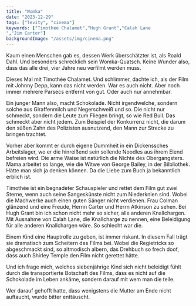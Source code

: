 ```yaml
---
title: "Womka"
date: "2023-12-29"
tags: ["levity", "cinema"]
keywords: ["Timothée Chalamet","Hugh Grant","Calah Lane
","Jim Carter"]
backgroundImage: "/assets/img/cinema.png"
---
```

Kaum einen Menschen gab es, dessen Werk überschätzter ist, als Roald Dahl. Und besonders schrecklich sein Womka-Quatsch. Keine Wunder also, dass das alle drei, vier Jahre neu verfilmt werden muss.

Dieses Mal mit Timothée Chalamet. Und schlimmer, dachte ich, als der Film mit Johnny Depp, kann das nicht werden. War es auch nicht. Aber noch immer mehrere Parsecs entfernt von gut. Oder auch nur annehmbar.

Ein junger Mann also, macht Schokolade. Nicht irgendwelche, sondern solche aus Giraffenmilch und Negerschweiß und so. Die nicht nur schmeckt, sondern die Leute zum Fliegen bringt, so wie Red Bull. Das schmeckt aber nicht jedem. Zum Beispiel der Konkurrenz nicht, die darum den süßen Zahn des Polizisten ausnutzend, den Mann zur Strecke zu bringen trachtet.

Vorher aber kommt er durch eigene Dummheit in ein Dickenssches Arbeitslager, wo er die hinreißend sein sollende Noodles aus ihrem Elend befreien wird. Die arme Waise ist natürlich die Nichte des Obergangsters. Mama arbeitet so lange, wie die Witwe von George Bailey, in der Bilbliothek. Hätte man sich ja denken können. Da die Liebe zum Buch ja bekanntlich erblich ist. 

Timothée ist ein begnadeter Schauspieler und rettet dem Film gut zwei Sterne, wenn auch seine Sangeskünste nicht zum Niederknien sind. Wobei die Machwerke auch einen guten Sänger nicht verdienen. Frau Colman glänzend und eine Freude, Hernn Carter und Herrn Atkinson zu sehen. Bei Hugh Grant bin ich schon nicht mehr so sicher, alle anderen Knallchargen. Mit Ausnahme von Calah Lane, die Knallcharge zu nennen, eine Beleidigung für alle anderen Knallchargen wäre. So schlecht war die. 

Einem Kind eine Hauptrolle zu geben, ist immer riskant. In diesem Fall trägt sie dramatisch zum Scheitern des Films bei. Wobei die Regietricks so abgeschmackt sind, so altmodisch albern, das Drehbuch so frech doof, dass auch Shirley Temple den Film nicht gerettet hätte.

Und ich frage mich, welches siebenjährige Kind sich nicht beleidigt fühlt durch die transportierte Botschaft des Films, dass es nicht auf die Schokolade im Leben ankäme, sondern darauf mit wem man die teile. 

Wer darauf gehofft hatte, dass wenigstens die Mutter am Ende nicht auftaucht, wurde bitter enttäuscht.